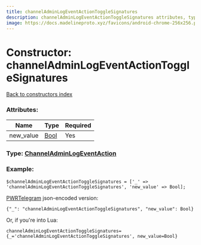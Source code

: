 ```yaml
---
title: channelAdminLogEventActionToggleSignatures
description: channelAdminLogEventActionToggleSignatures attributes, type and example
image: https://docs.madelineproto.xyz/favicons/android-chrome-256x256.png
---
```

# Constructor: channelAdminLogEventActionToggleSignatures  
[Back to constructors index](index.md)



### Attributes:

| Name     |    Type       | Required |
|----------|---------------|----------|
|new\_value|[Bool](../types/Bool.md) | Yes|



### Type: [ChannelAdminLogEventAction](../types/ChannelAdminLogEventAction.md)


### Example:

```
$channelAdminLogEventActionToggleSignatures = ['_' => 'channelAdminLogEventActionToggleSignatures', 'new_value' => Bool];
```  

[PWRTelegram](https://pwrtelegram.xyz) json-encoded version:

```
{"_": "channelAdminLogEventActionToggleSignatures", "new_value": Bool}
```


Or, if you're into Lua:  


```
channelAdminLogEventActionToggleSignatures={_='channelAdminLogEventActionToggleSignatures', new_value=Bool}

```


